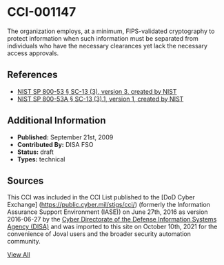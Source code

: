 # CCI-001147

The organization employs, at a minimum, FIPS-validated cryptography to protect information when such information must be separated from individuals who have the necessary clearances yet lack the necessary access approvals.

## References ##

* [NIST SP 800-53 § SC-13 (3), version 3, created by NIST](http://csrc.nist.gov/publications/PubsSPs.html)
* [NIST SP 800-53A § SC-13 (3).1, version 1, created by NIST](http://csrc.nist.gov/publications/PubsSPs.html)


## Additional Information ##

* **Published:** September 21st, 2009
* **Contributed By:** DISA FSO
* **Status:** draft
* **Types:** technical

## Sources ##

This CCI was included in the CCI List published to the [DoD Cyber Exchange]
(https://public.cyber.mil/stigs/cci/) (formerly the Information Assurance Support Environment
(IASE)) on June 27th, 2016 as version 2016-06-27 by the [Cyber Directorate of the Defense 
Information Systems Agency (DISA)](https://public.cyber.mil/about-cyber/) and was imported to 
this site on October 10th, 2021 for the convenience of Joval users and the broader security automation community.

[View All](../README.md)
